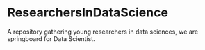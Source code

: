 # ResearchersInDataScience
 A repository gathering young researchers in data sciences, we are springboard for Data Scientist.

